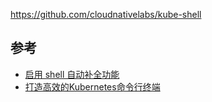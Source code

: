 https://github.com/cloudnativelabs/kube-shell

## 参考

- [启用 shell 自动补全功能](https://kubernetes.io/zh/docs/tasks/tools/install-kubectl/#%E5%90%AF%E7%94%A8-shell-%E8%87%AA%E5%8A%A8%E8%A1%A5%E5%85%A8%E5%8A%9F%E8%83%BD)
- [打造高效的Kubernetes命令行终端](https://jimmysong.io/blog/configuring-efficient-kubernetes-cli-terminal/)